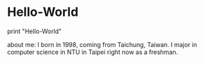 # Hello-World
print "Hello-World"

about me:
I born in 1998, coming from Taichung, Taiwan.
I major in computer science in NTU in Taipei right now as a freshman.
